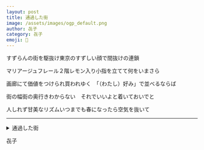 ```yaml
---
layout: post
title: 通過した街
image: /assets/images/ogp_default.png
author: 㐂子
category: 㐂子
emoji: 🍑
---
```


<div class="tanka-area"><div class="tanka">
<p>すずらんの街を駆抜け東京のすずしい顔で間抜けの連鎖</p>
<p>マリアージュフレール２階レモン入り小指を立てて何をいまさら</p>
<p>画廊にて価値をつけられ買われゆく　「（わたし）好み」で並べるならば</p>
<p>街の幅街の奥行きわからない　それでいいよと着いておいでと</p>
<p>人しれず甘美なリズムいつまでも春になったら空気を抜いて</p></div></div>

---

<details><summary>通過した街</summary>
すずらんの街を駆抜け東京のすずしい顔で間抜けの連鎖<br />マリアージュフレール2階レモン入り小指を立てて何をいまさら<br />画廊にて価値をつけられ買われゆく　「(わたし)好み」で並べるならば<br />街の幅街の奥行きわからない　それでいいよと着いておいでと<br />人しれず甘美なリズムいつまでも春になったら空気を抜いて<br />
</details>

㐂子
